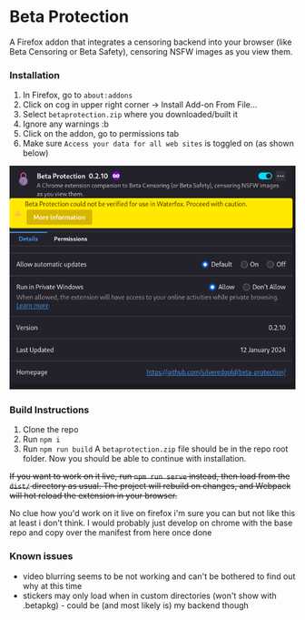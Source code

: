 # Beta Protection

A Firefox addon that integrates a censoring backend into your browser (like Beta Censoring or Beta Safety), censoring NSFW images as you view them.



### Installation

1. In Firefox, go to `about:addons`
2. Click on cog in upper right corner -> Install Add-on From File...
3. Select `betaprotection.zip` where you downloaded/built it
4. Ignore any warnings :b
5. Click on the addon, go to permissions tab
6. Make sure `Access your data for all web sites` is toggled on (as shown below)

![image of addon page](.assets/addon_page.png)


### Build Instructions

1. Clone the repo
2. Run `npm i`
3. Run `npm run build`
A `betaprotection.zip` file should be in the repo root folder. Now you should be able to continue with installation.

~~If you want to work on it live, run `npm run serve` instead, then load from the `dist/` directory as usual. The project will rebuild on changes, and Webpack will hot reload the extension in your browser.~~

No clue how you'd work on it live on firefox i'm sure you can but not like this at least i don't think. I would probably just develop on chrome with the base repo and copy over the manifest from here once done

### Known issues

* video blurring seems to be not working and can't be bothered to find out why at this time
* stickers may only load when in custom directories (won't show with .betapkg) - could be (and most likely is) my backend though

